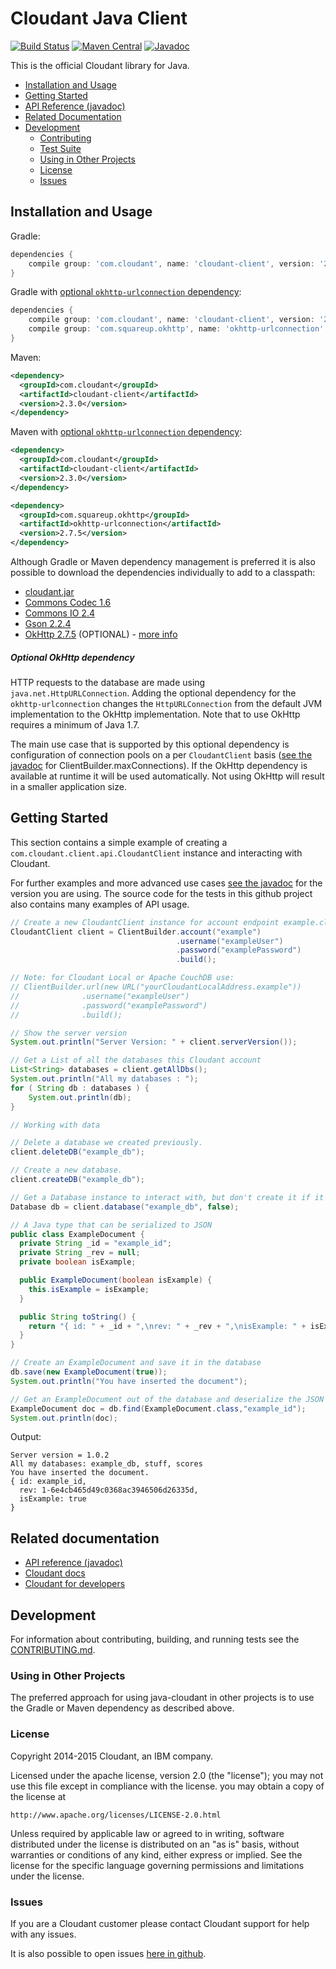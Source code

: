 # Cloudant Java Client
[![Build Status](https://travis-ci.org/cloudant/java-cloudant.svg?branch=master)](https://travis-ci.org/cloudant/java-cloudant)
[![Maven Central](https://maven-badges.herokuapp.com/maven-central/com.cloudant/cloudant-client/badge.svg)](https://maven-badges.herokuapp.com/maven-central/com.cloudant/cloudant-client)
[![Javadoc](https://javadoc-emblem.rhcloud.com/doc/com.cloudant/cloudant-client/badge.svg)](http://www.javadoc.io/doc/com.cloudant/cloudant-client)

This is the official Cloudant library for Java.

* [Installation and Usage](#installation-and-usage)
* [Getting Started](#getting-started)
* [API Reference (javadoc)](http://www.javadoc.io/doc/com.cloudant/cloudant-client/)
* [Related Documentation](#related-documentation)
* [Development](#development)
    * [Contributing](CONTRIBUTING.md)
    * [Test Suite](CONTRIBUTING.md#running-the-tests)
    * [Using in Other Projects](#using-in-other-projects)
    * [License](#license)
    * [Issues](#issues)

## Installation and Usage

Gradle:
```groovy
dependencies {
    compile group: 'com.cloudant', name: 'cloudant-client', version: '2.3.0'
}
```

Gradle with [optional `okhttp-urlconnection` dependency](#optional-okhttp-dependency):
```groovy
dependencies {
    compile group: 'com.cloudant', name: 'cloudant-client', version: '2.3.0'
    compile group: 'com.squareup.okhttp', name: 'okhttp-urlconnection', version: '2.7.5'
}
```

Maven:
~~~ xml
<dependency>
  <groupId>com.cloudant</groupId>
  <artifactId>cloudant-client</artifactId>
  <version>2.3.0</version>
</dependency>
~~~

Maven with [optional `okhttp-urlconnection` dependency](#optional-okhttp-dependency):

~~~ xml
<dependency>
  <groupId>com.cloudant</groupId>
  <artifactId>cloudant-client</artifactId>
  <version>2.3.0</version>
</dependency>

<dependency>
  <groupId>com.squareup.okhttp</groupId>
  <artifactId>okhttp-urlconnection</artifactId>
  <version>2.7.5</version>
</dependency>
~~~

Although Gradle or Maven dependency management is preferred it is also possible to download the dependencies individually to add to a classpath:
* [cloudant.jar](http://search.maven.org/remotecontent?filepath=com/cloudant/cloudant-client/)
* [Commons Codec 1.6](http://commons.apache.org/codec/download_codec.cgi)
* [Commons IO 2.4](http://commons.apache.org/io/download_io.cgi)
* [Gson 2.2.4](http://code.google.com/p/google-gson/downloads/list)
* [OkHttp 2.7.5](http://square.github.io/okhttp/#download) (OPTIONAL) - [more info](#optional-okhttp-dependency)

##### Optional OkHttp dependency

HTTP requests to the database are made using `java.net.HttpURLConnection`. Adding the optional dependency for the `okhttp-urlconnection` changes the
`HttpURLConnection` from the default JVM implementation to the OkHttp implementation. Note that to use OkHttp requires a minimum of Java 1.7.

The main use case that is supported by this optional dependency is configuration of connection pools on a per `CloudantClient` basis
([see the javadoc](http://www.javadoc.io/doc/com.cloudant/cloudant-client/) for ClientBuilder.maxConnections). If the OkHttp dependency is
available at runtime it will be used automatically. Not using OkHttp will result in a smaller application size.

## Getting Started

This section contains a simple example of creating a `com.cloudant.client.api.CloudantClient` instance and interacting with Cloudant.

For further examples and more advanced use cases [see the javadoc](http://www.javadoc.io/doc/com.cloudant/cloudant-client/) for the version you are using.
The source code for the tests in this github project also contains many examples of API usage.

~~~ java
// Create a new CloudantClient instance for account endpoint example.cloudant.com
CloudantClient client = ClientBuilder.account("example")
                                     .username("exampleUser")
                                     .password("examplePassword")
                                     .build();

// Note: for Cloudant Local or Apache CouchDB use:
// ClientBuilder.url(new URL("yourCloudantLocalAddress.example"))
//              .username("exampleUser")
//              .password("examplePassword")
//              .build();

// Show the server version
System.out.println("Server Version: " + client.serverVersion());

// Get a List of all the databases this Cloudant account
List<String> databases = client.getAllDbs();
System.out.println("All my databases : ");
for ( String db : databases ) {
	System.out.println(db);
}

// Working with data

// Delete a database we created previously.
client.deleteDB("example_db");

// Create a new database.
client.createDB("example_db");

// Get a Database instance to interact with, but don't create it if it doesn't already exist
Database db = client.database("example_db", false);

// A Java type that can be serialized to JSON
public class ExampleDocument {
  private String _id = "example_id";
  private String _rev = null;
  private boolean isExample;

  public ExampleDocument(boolean isExample) {
    this.isExample = isExample;
  }

  public String toString() {
    return "{ id: " + _id + ",\nrev: " + _rev + ",\nisExample: " + isExample + "\n}";
  }
}

// Create an ExampleDocument and save it in the database
db.save(new ExampleDocument(true));
System.out.println("You have inserted the document");

// Get an ExampleDocument out of the database and deserialize the JSON into a Java type
ExampleDocument doc = db.find(ExampleDocument.class,"example_id");
System.out.println(doc);
~~~

Output:
```
Server version = 1.0.2
All my databases: example_db, stuff, scores
You have inserted the document.
{ id: example_id,
  rev: 1-6e4cb465d49c0368ac3946506d26335d,
  isExample: true
}
```

## Related documentation
* [API reference (javadoc)](http://www.javadoc.io/doc/com.cloudant/cloudant-client/)
* [Cloudant docs](http://docs.cloudant.com/)
* [Cloudant for developers](https://cloudant.com/for-developers/)

## Development

For information about contributing, building, and running tests see the [CONTRIBUTING.md](CONTRIBUTING.md).

### Using in Other Projects

The preferred approach for using java-cloudant in other projects is to use the Gradle or Maven dependency as described above.

### License

Copyright 2014-2015 Cloudant, an IBM company.

Licensed under the apache license, version 2.0 (the "license"); you may not use this file except in compliance with the license.  you may obtain a copy of the license at

    http://www.apache.org/licenses/LICENSE-2.0.html

Unless required by applicable law or agreed to in writing, software distributed under the license is distributed on an "as is" basis, without warranties or conditions of any kind, either express or implied. See the license for the specific language governing permissions and limitations under the license.

### Issues

If you are a Cloudant customer please contact Cloudant support for help with any issues.

It is also possible to open issues [here in github](../../issues).
